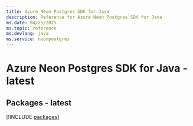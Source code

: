 ```yaml
---
title: Azure Neon Postgres SDK for Java
description: Reference for Azure Neon Postgres SDK for Java
ms.date: 04/25/2025
ms.topic: reference
ms.devlang: java
ms.service: neonpostgres
---
```

# Azure Neon Postgres SDK for Java - latest
## Packages - latest
[!INCLUDE [packages](neon-postgres-index.md)]